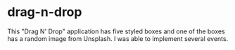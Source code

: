 # drag-n-drop
This "Drag N' Drop" application has five styled boxes and one of the boxes has a random image from Unsplash. I was able to implement several events.
